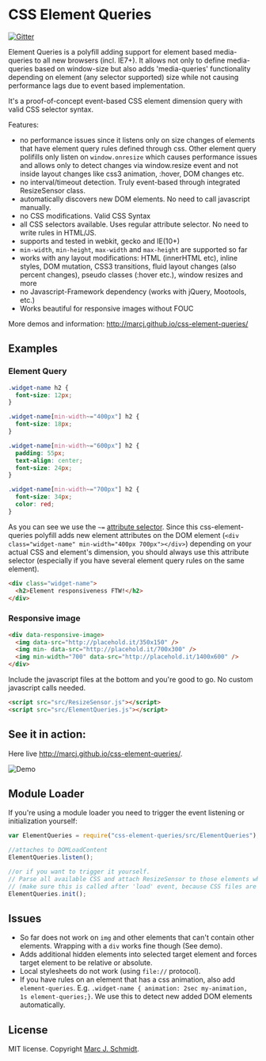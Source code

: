 # CSS Element Queries

[![Gitter](https://badges.gitter.im/Join%20Chat.svg)](https://gitter.im/marcj/css-element-queries?utm_source=badge&utm_medium=badge&utm_campaign=pr-badge)

Element Queries is a polyfill adding support for element based media-queries to all new browsers (incl. IE7+).
It allows not only to define media-queries based on window-size but also adds 'media-queries' functionality depending on element (any selector supported)
size while not causing performance lags due to event based implementation.

It's a proof-of-concept event-based CSS element dimension query with valid CSS selector syntax.

Features:

- no performance issues since it listens only on size changes of elements that have element query rules defined through css. Other element query polifills only listen on `window.onresize` which causes performance issues and allows only to detect changes via window.resize event and not inside layout changes like css3 animation, :hover, DOM changes etc.
- no interval/timeout detection. Truly event-based through integrated ResizeSensor class.
- automatically discovers new DOM elements. No need to call javascript manually.
- no CSS modifications. Valid CSS Syntax
- all CSS selectors available. Uses regular attribute selector. No need to write rules in HTML/JS.
- supports and tested in webkit, gecko and IE(10+)
- `min-width`, `min-height`, `max-width` and `max-height` are supported so far
- works with any layout modifications: HTML (innerHTML etc), inline styles, DOM mutation, CSS3 transitions, fluid layout changes (also percent changes), pseudo classes (:hover etc.), window resizes and more
- no Javascript-Framework dependency (works with jQuery, Mootools, etc.)
- Works beautiful for responsive images without FOUC

More demos and information: http://marcj.github.io/css-element-queries/

## Examples

### Element Query

```css
.widget-name h2 {
  font-size: 12px;
}

.widget-name[min-width~="400px"] h2 {
  font-size: 18px;
}

.widget-name[min-width~="600px"] h2 {
  padding: 55px;
  text-align: center;
  font-size: 24px;
}

.widget-name[min-width~="700px"] h2 {
  font-size: 34px;
  color: red;
}
```

As you can see we use the `~=` [attribute selector](https://developer.mozilla.org/en-US/docs/Web/CSS/Attribute_selectors).
Since this css-element-queries polyfill adds new element attributes on the DOM element
(`<div class="widget-name" min-width="400px 700px"></div>`) depending on your actual CSS and element's dimension,
you should always use this attribute selector (especially if you have several element query rules on the same element).

```html
<div class="widget-name">
  <h2>Element responsiveness FTW!</h2>
</div>
```

### Responsive image

```html
<div data-responsive-image>
  <img data-src="http://placehold.it/350x150" />
  <img min- data-src="http://placehold.it/700x300" />
  <img min-width="700" data-src="http://placehold.it/1400x600" />
</div>
```

Include the javascript files at the bottom and you're good to go. No custom javascript calls needed.

```html
<script src="src/ResizeSensor.js"></script>
<script src="src/ElementQueries.js"></script>
```

## See it in action:

Here live http://marcj.github.io/css-element-queries/.

![Demo](http://marcj.github.io/css-element-queries/images/css-element-queries-demo.gif)

## Module Loader

If you're using a module loader you need to trigger the event listening or initialization yourself:

```javascript
var ElementQueries = require("css-element-queries/src/ElementQueries");

//attaches to DOMLoadContent
ElementQueries.listen();

//or if you want to trigger it yourself.
// Parse all available CSS and attach ResizeSensor to those elements which have rules attached
// (make sure this is called after 'load' event, because CSS files are not ready when domReady is fired.
ElementQueries.init();
```

## Issues

- So far does not work on `img` and other elements that can't contain other elements. Wrapping with a `div` works fine though (See demo).
- Adds additional hidden elements into selected target element and forces target element to be relative or absolute.
- Local stylesheets do not work (using `file://` protocol).
- If you have rules on an element that has a css animation, also add `element-queries`. E.g. `.widget-name { animation: 2sec my-animation, 1s element-queries;}`. We use this to detect new added DOM elements automatically.

## License

MIT license. Copyright [Marc J. Schmidt](https://twitter.com/MarcJSchmidt).
